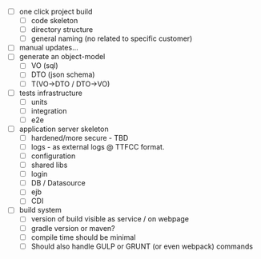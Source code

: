 - [ ] one click project build
	- [ ] code skeleton
	- [ ] directory structure
	- [ ] general naming (no related to specific customer)
- [ ] manual updates...
- [ ] generate an object-model
	- [ ] VO (sql)
	- [ ] DTO (json schema)
	- [ ] T(VO->DTO / DTO->VO)
- [ ] tests infrastructure
	- [ ] units
	- [ ] integration
	- [ ] e2e
- [ ] application server skeleton
	- [ ] hardened/more secure - TBD
	- [ ] logs - as external logs @ TTFCC format.
	- [ ] configuration
	- [ ] shared libs
	- [ ] login
	- [ ] DB / Datasource
	- [ ] ejb
	- [ ] CDI 
- [ ] build system
	- [ ] version of build visible as service / on webpage
	- [ ] gradle version or maven?
	- [ ] compile time should be minimal
	- [ ] Should also handle GULP or GRUNT (or even webpack) commands

